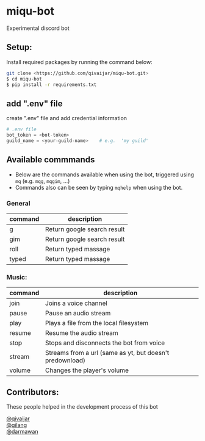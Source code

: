 # miqu-bot
Experimental discord bot

## Setup:

Install required packages by running the command below:
```bash
git clone <https://github.com/qivaijar/miqu-bot.git>
$ cd miqu-bot
$ pip install -r requirements.txt
```
## add ".env" file

create ".env" file and add credential information 

```python
# .env file
bot_token = <bot-token>           
guild_name = <your-guild-name>    # e.g.  'my guild'
```

## Available commmands
- Below are the commands available when using the bot, triggered using `mq` (e.g. `mqg`, `mqgim`, ...)
- Commands also can be seen by typing `mqhelp` when using the bot.

### General
| command | description |
| ------- | ----------- |
|    g    |  Return google search result |
|   gim   |  Return google search result |
|   roll  |  Return typed massage |
|  typed  |  Return typed massage |

### Music:
| command | description |
| ------- | ----------- |
|  join   |  Joins a voice channel |
|  pause  |  Pause an audio stream |
|  play   |  Plays a file from the local filesystem |
|  resume |  Resume the audio stream |
|  stop   |  Stops and disconnects the bot from voice |
|  stream |  Streams from a url (same as yt, but doesn't predownload) |
|  volume |  Changes the player's volume |

## Contributors:
These people helped in the development process of this bot

[@qivaijar](https://github.com/qivaijar)<br />
[@gilang](https://github.com/gilangp1)<br />
[@darmawan](https://github.com/Rusian971)